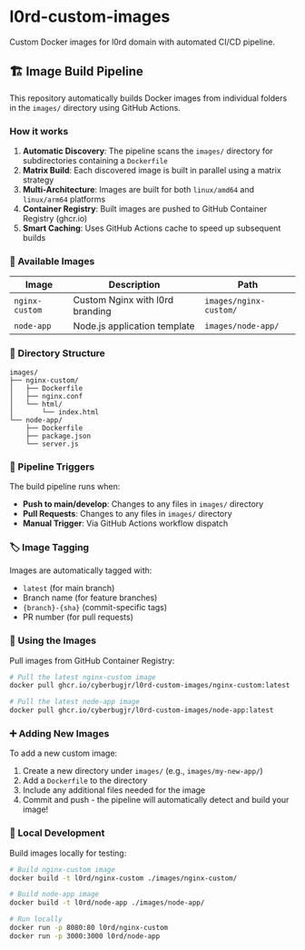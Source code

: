 # l0rd-custom-images

Custom Docker images for l0rd domain with automated CI/CD pipeline.

## 🏗️ Image Build Pipeline

This repository automatically builds Docker images from individual folders in the `images/` directory using GitHub Actions.

### How it works

1. **Automatic Discovery**: The pipeline scans the `images/` directory for subdirectories containing a `Dockerfile`
2. **Matrix Build**: Each discovered image is built in parallel using a matrix strategy
3. **Multi-Architecture**: Images are built for both `linux/amd64` and `linux/arm64` platforms
4. **Container Registry**: Built images are pushed to GitHub Container Registry (ghcr.io)
5. **Smart Caching**: Uses GitHub Actions cache to speed up subsequent builds

### 🚀 Available Images

| Image | Description | Path |
|-------|-------------|------|
| `nginx-custom` | Custom Nginx with l0rd branding | `images/nginx-custom/` |
| `node-app` | Node.js application template | `images/node-app/` |

### 📁 Directory Structure

```
images/
├── nginx-custom/
│   ├── Dockerfile
│   ├── nginx.conf
│   └── html/
│       └── index.html
└── node-app/
    ├── Dockerfile
    ├── package.json
    └── server.js
```

### 🔄 Pipeline Triggers

The build pipeline runs when:
- **Push to main/develop**: Changes to any files in `images/` directory
- **Pull Requests**: Changes to any files in `images/` directory
- **Manual Trigger**: Via GitHub Actions workflow dispatch

### 🏷️ Image Tagging

Images are automatically tagged with:
- `latest` (for main branch)
- Branch name (for feature branches)
- `{branch}-{sha}` (commit-specific tags)
- PR number (for pull requests)

### 🐳 Using the Images

Pull images from GitHub Container Registry:

```bash
# Pull the latest nginx-custom image
docker pull ghcr.io/cyberbugjr/l0rd-custom-images/nginx-custom:latest

# Pull the latest node-app image
docker pull ghcr.io/cyberbugjr/l0rd-custom-images/node-app:latest
```

### ➕ Adding New Images

To add a new custom image:

1. Create a new directory under `images/` (e.g., `images/my-new-app/`)
2. Add a `Dockerfile` to the directory
3. Include any additional files needed for the image
4. Commit and push - the pipeline will automatically detect and build your image!

### 🔧 Local Development

Build images locally for testing:

```bash
# Build nginx-custom image
docker build -t l0rd/nginx-custom ./images/nginx-custom/

# Build node-app image
docker build -t l0rd/node-app ./images/node-app/

# Run locally
docker run -p 8080:80 l0rd/nginx-custom
docker run -p 3000:3000 l0rd/node-app
```
